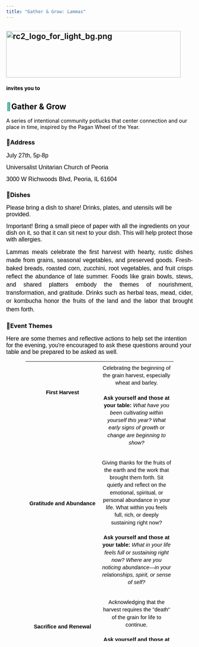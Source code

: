 ```yaml
---
title: "Gather & Grow: Lammas"
---
```


<h2  class="align-left"><span style="color: rgb(22, 145, 121);"><a href="https://wiki.rcrc.fyi/uploads/images/gallery/2025-07/rc2-logo-for-light-bg.png"  ><img class="align-center" src="https://wiki.rcrc.fyi/uploads/images/gallery/2025-07/scaled-1680-/rc2-logo-for-light-bg.png" alt="rc2_logo_for_light_bg.png" width="471" height="126"></a></span></h2>
<h4  class="align-center"><span style="color: rgb(0, 0, 0);">invites you to</span></h4>
<h2  class="align-center"><span style="color: rgb(22, 145, 121);">🌱<span style="color: rgb(0, 0, 0);">Gather &amp; Grow</span></span></h2>
<p  class="align-center"><span style="color: rgb(22, 145, 121);"><span style="color: rgb(0, 0, 0);">A series of intentional community potlucks that center connection and our place in time, inspired by the Pagan Wheel of the Year.</span></span></p>
<h3  class="align-center"><span style="color: rgb(22, 145, 121);"><span style="color: rgb(0, 0, 0);">📍Address</span></span></h3>
<p  class="align-center"><span style="font-size: 12pt; font-family: Arial,sans-serif; color: #000000; background-color: transparent; font-weight: 400; font-style: normal; font-variant: normal; text-decoration: none; vertical-align: baseline; white-space: pre-wrap;">July 27th, 5p-8p</span></p>
<p  class="align-center"><span style="font-size: 12pt; font-family: Arial,sans-serif; color: #000000; background-color: transparent; font-weight: 400; font-style: normal; font-variant: normal; text-decoration: none; vertical-align: baseline; white-space: pre-wrap;">Universalist Unitarian Church of Peoria</span></p>
<p  class="align-center"><span style="font-size: 12pt; font-family: Arial,sans-serif; color: #000000; background-color: transparent; font-weight: 400; font-style: normal; font-variant: normal; text-decoration: none; vertical-align: baseline; white-space: pre-wrap;">3000 W Richwoods Blvd, Peoria, IL 61604</span></p>
<h3  class="align-center"><span style="color: rgb(22, 145, 121);"><span style="color: rgb(0, 0, 0);">🥗Dishes</span></span></h3>
<p  class="align-center"><span style="font-size: 12pt; font-family: Arial,sans-serif; color: #000000; background-color: transparent; font-weight: 400; font-style: normal; font-variant: normal; text-decoration: none; vertical-align: baseline; white-space: pre-wrap;">Please bring a dish to share! Drinks, plates, and utensils will be provided.</span></p>
<p  class="callout warning"><span style="font-size: 12pt; font-family: Arial,sans-serif; color: #000000; background-color: transparent; font-weight: 400; font-style: normal; font-variant: normal; text-decoration: none; vertical-align: baseline; white-space: pre-wrap;">Important! Bring a small piece of paper with all the ingredients on your dish on it, so that it can sit next to your dish. This will help protect those with allergies.</span></p>
<p  dir="ltr" style="line-height: 1.38; text-align: center; margin-top: 0pt; margin-bottom: 0pt;"></p>
<p  dir="ltr" style="line-height: 1.38; text-align: justify; margin-top: 0pt; margin-bottom: 0pt;"><span style="font-size: 12pt; font-family: Arial,sans-serif; color: #000000; background-color: transparent; font-weight: 400; font-style: normal; font-variant: normal; text-decoration: none; vertical-align: baseline; white-space: pre-wrap;">Lammas meals celebrate the first harvest with hearty, rustic dishes made from grains, seasonal vegetables, and preserved goods. Fresh-baked breads, roasted corn, zucchini, root vegetables, and fruit crisps reflect the abundance of late summer. Foods like grain bowls, stews, and shared platters embody the themes of nourishment, transformation, and gratitude. Drinks such as herbal teas, mead, cider, or kombucha honor the fruits of the land and the labor that brought them forth.</span></p>
<p  dir="ltr" style="line-height: 1.38; text-align: center; margin-top: 0pt; margin-bottom: 0pt;"></p>
<p  dir="ltr" style="line-height: 1.38; text-align: center; margin-top: 0pt; margin-bottom: 0pt;"></p>
<h3  class="align-center"><span style="color: rgb(22, 145, 121);"><span style="color: rgb(0, 0, 0);">🎨Event The</span></span><span style="color: rgb(22, 145, 121);"><span style="color: rgb(0, 0, 0);">mes</span></span></h3>
<p  class="align-center"><span style="font-size: 12pt; font-family: Arial,sans-serif; color: #000000; background-color: transparent; font-weight: 400; font-style: normal; font-variant: normal; text-decoration: none; vertical-align: baseline; white-space: pre-wrap;"><span style="font-size: 16pt; font-family: Arial, sans-serif; color: rgb(0, 0, 0); background-color: transparent; font-weight: 400; font-style: normal; font-variant: normal; text-decoration-skip-ink: none; vertical-align: baseline; white-space: pre-wrap;"><span style="font-size: 12pt; font-family: Arial,sans-serif; color: #000000; background-color: transparent; font-weight: 400; font-style: normal; font-variant: normal; text-decoration: none; vertical-align: baseline; white-space: pre-wrap;">Here are some themes and reflective actions to help set the intention for the evening, you're encouraged to ask these questions around your table and be prepared to be asked as well.</span></span></span></p>
<div dir="ltr" style="margin-left: 0pt;" align="center" >
<table style="border-style: none; border-collapse: collapse; width: 79.4048%; height: 755.801px; border-width: 0px;" border="1"><colgroup><col style="width: 49.925%;" width="333"><col style="width: 49.925%;" width="333"></colgroup>
<tbody>
<tr style="height: 178.667px;">
<td style="vertical-align: top; padding: 5pt; overflow: hidden; overflow-wrap: break-word; border-style: solid; height: 178.667px; border-width: 0px;">
<p dir="ltr" style="line-height: 1.38; text-align: center; margin-top: 0pt; margin-bottom: 0pt;"> </p>
<p dir="ltr" style="line-height: 1.38; text-align: center; margin-top: 0pt; margin-bottom: 0pt;"> </p>
<p dir="ltr" style="line-height: 1.38; text-align: center; margin-top: 0pt; margin-bottom: 0pt;"> </p>
<p dir="ltr" style="line-height: 1.38; text-align: center; margin-top: 0pt; margin-bottom: 0pt;"><span style="font-size: 11pt; font-family: Arial,sans-serif; color: #000000; background-color: transparent; font-weight: bold; font-style: normal; font-variant: normal; text-decoration: none; vertical-align: baseline; white-space: pre-wrap;">First Harvest</span></p>
</td>
<td style="vertical-align: top; padding: 5pt; overflow: hidden; overflow-wrap: break-word; border-style: solid; height: 178.667px; border-width: 0px;">
<p dir="ltr" style="line-height: 1.38; text-align: center; margin-top: 0pt; margin-bottom: 0pt;"><span style="font-size: 11pt; font-family: Arial,sans-serif; color: #000000; background-color: transparent; font-weight: 400; font-style: normal; font-variant: normal; text-decoration: none; vertical-align: baseline; white-space: pre-wrap;">Celebrating the beginning of the grain harvest, especially wheat and barley.</span><span style="font-size: 11pt; font-family: Arial,sans-serif; color: #000000; background-color: transparent; font-weight: 400; font-style: normal; font-variant: normal; text-decoration: none; vertical-align: baseline; white-space: pre-wrap;"><br></span><span style="font-size: 11pt; font-family: Arial,sans-serif; color: #000000; background-color: transparent; font-weight: 400; font-style: normal; font-variant: normal; text-decoration: none; vertical-align: baseline; white-space: pre-wrap;"><br></span><span style="font-size: 11pt; font-family: Arial,sans-serif; color: #000000; background-color: transparent; font-weight: bold; font-style: normal; font-variant: normal; text-decoration: none; vertical-align: baseline; white-space: pre-wrap;">Ask yourself and those at your table:</span><span style="font-size: 11pt; font-family: Arial,sans-serif; color: #000000; background-color: transparent; font-weight: 400; font-style: normal; font-variant: normal; text-decoration: none; vertical-align: baseline; white-space: pre-wrap;"> </span><span style="font-size: 11pt; font-family: Arial,sans-serif; color: #000000; background-color: transparent; font-weight: 400; font-style: italic; font-variant: normal; text-decoration: none; vertical-align: baseline; white-space: pre-wrap;">What have you been cultivating within yourself this year? What early signs of growth or change are beginning to show?</span><span style="font-size: 11pt; font-family: Arial,sans-serif; color: #000000; background-color: transparent; font-weight: 400; font-style: normal; font-variant: normal; text-decoration: none; vertical-align: baseline; white-space: pre-wrap;"><br><br></span></p>
</td>
</tr>
<tr style="height: 240.367px;">
<td style="vertical-align: top; padding: 5pt; overflow: hidden; overflow-wrap: break-word; border-style: solid; height: 240.367px; border-width: 0px;">
<p dir="ltr" style="line-height: 1.38; text-align: center; margin-top: 0pt; margin-bottom: 0pt;"> </p>
<p dir="ltr" style="line-height: 1.38; text-align: center; margin-top: 0pt; margin-bottom: 0pt;"> </p>
<p dir="ltr" style="line-height: 1.38; text-align: center; margin-top: 0pt; margin-bottom: 0pt;"> </p>
<p dir="ltr" style="line-height: 1.38; text-align: center; margin-top: 0pt; margin-bottom: 0pt;"> </p>
<p dir="ltr" style="line-height: 1.38; text-align: center; margin-top: 0pt; margin-bottom: 0pt;"> </p>
<p dir="ltr" style="line-height: 1.38; text-align: center; margin-top: 0pt; margin-bottom: 0pt;"><span style="font-size: 11pt; font-family: Arial,sans-serif; color: #000000; background-color: transparent; font-weight: bold; font-style: normal; font-variant: normal; text-decoration: none; vertical-align: baseline; white-space: pre-wrap;">Gratitude and Abundance</span></p>
</td>
<td style="vertical-align: top; padding: 5pt; overflow: hidden; overflow-wrap: break-word; border-style: solid; height: 240.367px; border-width: 0px;">
<p dir="ltr" style="line-height: 1.38; text-align: center; margin-top: 0pt; margin-bottom: 0pt;"><span style="font-size: 11pt; font-family: Arial,sans-serif; color: #000000; background-color: transparent; font-weight: 400; font-style: normal; font-variant: normal; text-decoration: none; vertical-align: baseline; white-space: pre-wrap;">Giving thanks for the fruits of the earth and the work that brought them forth. Sit quietly and reflect on the emotional, spiritual, or personal abundance in your life. What within you feels full, rich, or deeply sustaining right now?</span><span style="font-size: 11pt; font-family: Arial,sans-serif; color: #000000; background-color: transparent; font-weight: 400; font-style: normal; font-variant: normal; text-decoration: none; vertical-align: baseline; white-space: pre-wrap;"><br></span><span style="font-size: 11pt; font-family: Arial,sans-serif; color: #000000; background-color: transparent; font-weight: 400; font-style: normal; font-variant: normal; text-decoration: none; vertical-align: baseline; white-space: pre-wrap;"><br></span><span style="font-size: 11pt; font-family: Arial,sans-serif; color: #000000; background-color: transparent; font-weight: bold; font-style: normal; font-variant: normal; text-decoration: none; vertical-align: baseline; white-space: pre-wrap;">Ask yourself and those at your table:</span><span style="font-size: 11pt; font-family: Arial,sans-serif; color: #000000; background-color: transparent; font-weight: 400; font-style: normal; font-variant: normal; text-decoration: none; vertical-align: baseline; white-space: pre-wrap;"> </span><span style="font-size: 11pt; font-family: Arial,sans-serif; color: #000000; background-color: transparent; font-weight: 400; font-style: italic; font-variant: normal; text-decoration: none; vertical-align: baseline; white-space: pre-wrap;">What in your life feels full or sustaining right now? Where are you noticing abundance—in your relationships, spirit, or sense of self?</span><span style="font-size: 11pt; font-family: Arial,sans-serif; color: #000000; background-color: transparent; font-weight: 400; font-style: normal; font-variant: normal; text-decoration: none; vertical-align: baseline; white-space: pre-wrap;"><br><br></span></p>
</td>
</tr>
<tr style="height: 158.1px;">
<td style="vertical-align: top; padding: 5pt; overflow: hidden; overflow-wrap: break-word; border-style: solid; height: 158.1px; border-width: 0px;">
<p dir="ltr" style="line-height: 1.38; text-align: center; margin-top: 0pt; margin-bottom: 0pt;"> </p>
<p dir="ltr" style="line-height: 1.38; text-align: center; margin-top: 0pt; margin-bottom: 0pt;"> </p>
<p dir="ltr" style="line-height: 1.38; text-align: center; margin-top: 0pt; margin-bottom: 0pt;"> </p>
<p dir="ltr" style="line-height: 1.38; text-align: center; margin-top: 0pt; margin-bottom: 0pt;"><span style="font-size: 11pt; font-family: Arial,sans-serif; color: #000000; background-color: transparent; font-weight: bold; font-style: normal; font-variant: normal; text-decoration: none; vertical-align: baseline; white-space: pre-wrap;">Sacrifice and Renewal</span></p>
</td>
<td style="vertical-align: top; padding: 5pt; overflow: hidden; overflow-wrap: break-word; border-style: solid; height: 158.1px; border-width: 0px;">
<p dir="ltr" style="line-height: 1.38; text-align: center; margin-top: 0pt; margin-bottom: 0pt;"><span style="font-size: 11pt; font-family: Arial,sans-serif; color: #000000; background-color: transparent; font-weight: 400; font-style: normal; font-variant: normal; text-decoration: none; vertical-align: baseline; white-space: pre-wrap;">Acknowledging that the harvest requires the "death" of the grain for life to continue.</span><span style="font-size: 11pt; font-family: Arial,sans-serif; color: #000000; background-color: transparent; font-weight: 400; font-style: normal; font-variant: normal; text-decoration: none; vertical-align: baseline; white-space: pre-wrap;"><br></span><span style="font-size: 11pt; font-family: Arial,sans-serif; color: #000000; background-color: transparent; font-weight: 400; font-style: normal; font-variant: normal; text-decoration: none; vertical-align: baseline; white-space: pre-wrap;"><br></span><span style="font-size: 11pt; font-family: Arial,sans-serif; color: #000000; background-color: transparent; font-weight: bold; font-style: normal; font-variant: normal; text-decoration: none; vertical-align: baseline; white-space: pre-wrap;">Ask yourself and those at your table:</span><span style="font-size: 11pt; font-family: Arial,sans-serif; color: #000000; background-color: transparent; font-weight: 400; font-style: normal; font-variant: normal; text-decoration: none; vertical-align: baseline; white-space: pre-wrap;"> </span><span style="font-size: 11pt; font-family: Arial,sans-serif; color: #000000; background-color: transparent; font-weight: 400; font-style: italic; font-variant: normal; text-decoration: none; vertical-align: baseline; white-space: pre-wrap;">What are you ready to let go of in order to make space for something new? What inner pattern or belief has served its purpose?</span></p>
</td>
</tr>
<tr style="height: 178.667px;">
<td style="vertical-align: top; padding: 5pt; overflow: hidden; overflow-wrap: break-word; border-style: solid; height: 178.667px; border-width: 0px;">
<p dir="ltr" style="line-height: 1.38; text-align: center; margin-top: 0pt; margin-bottom: 0pt;"> </p>
<p dir="ltr" style="line-height: 1.38; text-align: center; margin-top: 0pt; margin-bottom: 0pt;"> </p>
<p dir="ltr" style="line-height: 1.38; text-align: center; margin-top: 0pt; margin-bottom: 0pt;"> </p>
<p dir="ltr" style="line-height: 1.38; text-align: center; margin-top: 0pt; margin-bottom: 0pt;"><span style="font-size: 11pt; font-family: Arial,sans-serif; color: #000000; background-color: transparent; font-weight: bold; font-style: normal; font-variant: normal; text-decoration: none; vertical-align: baseline; white-space: pre-wrap;">Transition</span></p>
</td>
<td style="vertical-align: top; padding: 5pt; overflow: hidden; overflow-wrap: break-word; border-style: solid; height: 178.667px; border-width: 0px;">
<p dir="ltr" style="line-height: 1.38; text-align: center; margin-top: 0pt; margin-bottom: 0pt;"><span style="font-size: 11pt; font-family: Arial,sans-serif; color: #000000; background-color: transparent; font-weight: 400; font-style: normal; font-variant: normal; text-decoration: none; vertical-align: baseline; white-space: pre-wrap;">Marking the shift from summer’s peak toward the decline into autumn.</span><span style="font-size: 11pt; font-family: Arial,sans-serif; color: #000000; background-color: transparent; font-weight: 400; font-style: normal; font-variant: normal; text-decoration: none; vertical-align: baseline; white-space: pre-wrap;"><br></span><span style="font-size: 11pt; font-family: Arial,sans-serif; color: #000000; background-color: transparent; font-weight: 400; font-style: normal; font-variant: normal; text-decoration: none; vertical-align: baseline; white-space: pre-wrap;"><br></span><span style="font-size: 11pt; font-family: Arial,sans-serif; color: #000000; background-color: transparent; font-weight: bold; font-style: normal; font-variant: normal; text-decoration: none; vertical-align: baseline; white-space: pre-wrap;">Ask yourself and those at your table:</span><span style="font-size: 11pt; font-family: Arial,sans-serif; color: #000000; background-color: transparent; font-weight: 400; font-style: normal; font-variant: normal; text-decoration: none; vertical-align: baseline; white-space: pre-wrap;"> </span><span style="font-size: 11pt; font-family: Arial,sans-serif; color: #000000; background-color: transparent; font-weight: 400; font-style: italic; font-variant: normal; text-decoration: none; vertical-align: baseline; white-space: pre-wrap;">Where are you in your personal season right now? Are you feeling growth, rest, change, or something else entirely… and how can you honor that truth?</span></p>
</td>
</tr>
</tbody>
</table>
</div>